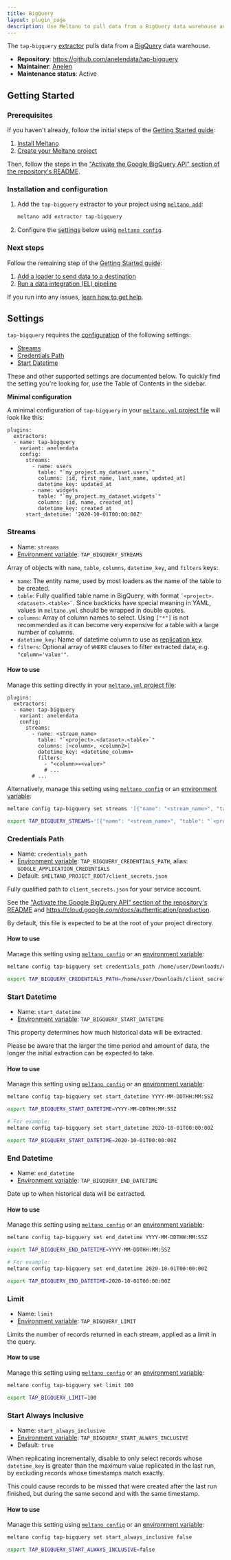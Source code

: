 ```yaml
---
title: BigQuery
layout: plugin_page
description: Use Meltano to pull data from a BigQuery data warehouse and load it into Snowflake, PostgreSQL, and more
---
```


The `tap-bigquery` [extractor](https://meltano.com/plugins/extractors/) pulls data from a [BigQuery](https://cloud.google.com/bigquery) data warehouse.

- **Repository**: <https://github.com/anelendata/tap-bigquery>
- **Maintainer**: [Anelen](https://anelen.co/)
- **Maintenance status**: Active

## Getting Started

### Prerequisites

If you haven't already, follow the initial steps of the [Getting Started guide](https://docs.meltano.com/getting-started.html):

1. [Install Meltano](https://docs.meltano.com/getting-started.html#install-meltano)
1. [Create your Meltano project](https://docs.meltano.com/getting-started.html#create-your-meltano-project)

Then, follow the steps in the ["Activate the Google BigQuery API" section of the repository's README](https://github.com/anelendata/tap-bigquery#step-1-activate-the-google-bigquery-api).

### Installation and configuration

1. Add the `tap-bigquery` extractor to your project using [`meltano add`](https://docs.meltano.com/command-line-interface.html#add):

    ```bash
    meltano add extractor tap-bigquery
    ```

1. Configure the [settings](#settings) below using [`meltano config`](https://docs.meltano.com/command-line-interface.html#config).

### Next steps

Follow the remaining step of the [Getting Started guide](https://docs.meltano.com/getting-started.html):

1. [Add a loader to send data to a destination](https://docs.meltano.com/getting-started.html#add-a-loader-to-send-data-to-a-destination)
1. [Run a data integration (EL) pipeline](https://docs.meltano.com/getting-started.html#run-a-data-integration-el-pipeline)

If you run into any issues, [learn how to get help](https://docs.meltano.com/getting-help.html).

## Settings

`tap-bigquery` requires the [configuration](https://docs.meltano.com/configuration.html) of the following settings:

- [Streams](#streams)
- [Credentials Path](#credentials-path)
- [Start Datetime](#start-datetime)

These and other supported settings are documented below.
To quickly find the setting you're looking for, use the Table of Contents in the sidebar.

**Minimal configuration**

A minimal configuration of `tap-bigquery` in your [`meltano.yml` project file](https://docs.meltano.com/project.html#meltano-yml-project-file) will look like this:

```yml{5-15}
plugins:
  extractors:
  - name: tap-bigquery
    variant: anelendata
    config:
      streams:
        - name: users
          table: "`my_project.my_dataset.users`"
          columns: [id, first_name, last_name, updated_at]
          datetime_key: updated_at
        - name: widgets
          table: "`my_project.my_dataset.widgets`"
          columns: [id, name, created_at]
          datetime_key: created_at
      start_datetime: '2020-10-01T00:00:00Z'
```

### Streams

- Name: `streams`
- [Environment variable](https://docs.meltano.com/configuration.html#configuring-settings): `TAP_BIGQUERY_STREAMS`

Array of objects with `name`, `table`, `columns`, `datetime_key`, and `filters` keys:

- `name`: The entity name, used by most loaders as the name of the table to be created.
- `table`: Fully qualified table name in BigQuery, with format `` `<project>.<dataset>.<table>` ``. Since backticks have special meaning in YAML, values in `meltano.yml` should be wrapped in double quotes.
- `columns`: Array of column names to select. Using `["*"]` is not recommended as it can become very expensive for a table with a large number of columns.
- `datetime_key`: Name of datetime column to use as [replication key](https://docs.meltano.com/integration.html#replication-key).
- `filters`: Optional array of `WHERE` clauses to filter extracted data, e.g. `"column='value'"`.

#### How to use

Manage this setting directly in your [`meltano.yml` project file](https://docs.meltano.com/project.html#meltano-yml-project-file):

```yml{5-14}
plugins:
  extractors:
  - name: tap-bigquery
    variant: anelendata
    config:
      streams:
        - name: <stream_name>
          table: "`<project>.<dataset>.<table>`"
          columns: [<column>, <column2>]
          datetime_key: <datetime_column>
          filters:
            - "<column>=<value>"
            # ...
        # ...
```

Alternatively, manage this setting using [`meltano config`](https://docs.meltano.com/command-line-interface.html#config) or an [environment variable](https://docs.meltano.com/configuration.html#configuring-settings):

```bash
meltano config tap-bigquery set streams '[{"name": "<stream_name>", "table": "`<project>.<dataset>.<table>`", "columns": ["<column>", ...], "date_time_key": "<datetime_column>", "filters": [...]}, ...]'

export TAP_BIGQUERY_STREAMS='[{"name": "<stream_name>", "table": "`<project>.<dataset>.<table>`", "columns": ["<column>", ...], "date_time_key": "<datetime_column>", "filters": [...]}, ...]'
```

### Credentials Path

- Name: `credentials_path`
- [Environment variable](https://docs.meltano.com/configuration.html#configuring-settings): `TAP_BIGQUERY_CREDENTIALS_PATH`, alias: `GOOGLE_APPLICATION_CREDENTIALS`
- Default: `$MELTANO_PROJECT_ROOT/client_secrets.json`

Fully qualified path to `client_secrets.json` for your service account.

See the ["Activate the Google BigQuery API" section of the repository's README](https://github.com/anelendata/tap-bigquery#step-1-activate-the-google-bigquery-api) and <https://cloud.google.com/docs/authentication/production>.

By default, this file is expected to be at the root of your project directory.

#### How to use

Manage this setting using [`meltano config`](https://docs.meltano.com/command-line-interface.html#config) or an [environment variable](https://docs.meltano.com/configuration.html#configuring-settings):

```bash
meltano config tap-bigquery set credentials_path /home/user/Downloads/client_secrets.json

export TAP_BIGQUERY_CREDENTIALS_PATH=/home/user/Downloads/client_secrets.json
```

### Start Datetime

- Name: `start_datetime`
- [Environment variable](https://docs.meltano.com/configuration.html#configuring-settings): `TAP_BIGQUERY_START_DATETIME`

This property determines how much historical data will be extracted.

Please be aware that the larger the time period and amount of data, the longer the initial extraction can be expected to take.

#### How to use

Manage this setting using [`meltano config`](https://docs.meltano.com/command-line-interface.html#config) or an [environment variable](https://docs.meltano.com/configuration.html#configuring-settings):

```bash
meltano config tap-bigquery set start_datetime YYYY-MM-DDTHH:MM:SSZ

export TAP_BIGQUERY_START_DATETIME=YYYY-MM-DDTHH:MM:SSZ

# For example:
meltano config tap-bigquery set start_datetime 2020-10-01T00:00:00Z

export TAP_BIGQUERY_START_DATETIME=2020-10-01T00:00:00Z
```

### End Datetime

- Name: `end_datetime`
- [Environment variable](https://docs.meltano.com/configuration.html#configuring-settings): `TAP_BIGQUERY_END_DATETIME`

Date up to when historical data will be extracted.

#### How to use

Manage this setting using [`meltano config`](https://docs.meltano.com/command-line-interface.html#config) or an [environment variable](https://docs.meltano.com/configuration.html#configuring-settings):

```bash
meltano config tap-bigquery set end_datetime YYYY-MM-DDTHH:MM:SSZ

export TAP_BIGQUERY_END_DATETIME=YYYY-MM-DDTHH:MM:SSZ

# For example:
meltano config tap-bigquery set end_datetime 2020-10-01T00:00:00Z

export TAP_BIGQUERY_END_DATETIME=2020-10-01T00:00:00Z
```

### Limit

- Name: `limit`
- [Environment variable](https://docs.meltano.com/configuration.html#configuring-settings): `TAP_BIGQUERY_LIMIT`

Limits the number of records returned in each stream, applied as a limit in the query.

#### How to use

Manage this setting using [`meltano config`](https://docs.meltano.com/command-line-interface.html#config) or an [environment variable](https://docs.meltano.com/configuration.html#configuring-settings):

```bash
meltano config tap-bigquery set limit 100

export TAP_BIGQUERY_LIMIT=100
```

### Start Always Inclusive

- Name: `start_always_inclusive`
- [Environment variable](https://docs.meltano.com/configuration.html#configuring-settings): `TAP_BIGQUERY_START_ALWAYS_INCLUSIVE`
- Default: `true`

When replicating incrementally, disable to only select records whose `datetime_key` is greater than the maximum value replicated in the last run, by excluding records whose timestamps match exactly.

This could cause records to be missed that were created after the last run finished, but during the same second and with the same timestamp.

#### How to use

Manage this setting using [`meltano config`](https://docs.meltano.com/command-line-interface.html#config) or an [environment variable](https://docs.meltano.com/configuration.html#configuring-settings):

```bash
meltano config tap-bigquery set start_always_inclusive false

export TAP_BIGQUERY_START_ALWAYS_INCLUSIVE=false
```
